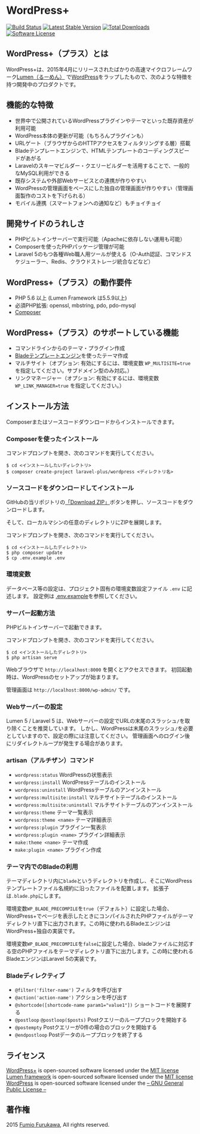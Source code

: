 # WordPress+

[![Build Status](https://travis-ci.org/jumilla/wordpress-plus.svg)](https://travis-ci.org/jumilla/wordpress-plus)
[![Latest Stable Version](https://poser.pugx.org/laravel-plus/wordpress/v/stable.svg)](https://packagist.org/packages/laravel-plus/wordpress)
[![Total Downloads](https://poser.pugx.org/laravel-plus/wordpress/d/total.svg)](https://packagist.org/packages/)
[![Software License](https://poser.pugx.org/laravel-plus/wordpress/license.svg)](https://packagist.org/packages/laravel-plus/wordpress)

## WordPress+（プラス）とは

WordPress+は、2015年4月にリリースされたばかりの高速マイクロフレームワーク[Lumen（るーめん）](http://lumen.laravel.com) で[WordPress](https://ja.wordpress.org)をラップしたもので、次のような特徴を持つ開発中のプロダクトです。

## 機能的な特徴

- 世界中で公開されているWordPressプラグインやテーマといった既存資産が利用可能
- WordPress本体の更新が可能（もちろんプラグインも）
- URLゲート（ブラウザからのHTTPアクセスをフィルタリングする層）搭載
- Bladeテンプレートエンジンで、HTMLテンプレートのコーディングスピードがあがる
- Laravelのスキーマビルダー・クエリービルダーを活用することで、一般的なMySQL利用ができる
- 既存システムや外部Webサービスとの連携が作りやすい
- WordPressの管理画面をベースにした独自の管理画面が作りやすい（管理画面製作のコストを下げられる）
- モバイル連携（スマートフォンへの通知など）もチョイチョイ

## 開発サイドのうれしさ

- PHPビルトインサーバーで実行可能（Apacheに依存しない運用も可能）
- Composerを使ったPHPパッケージ管理が可能
- Laravel 5のもつ各種Web職人用ツールが使える（O-Auth認証、コマンドスケジューラー、Redis、クラウドストレージ統合などなど）

## WordPress+（プラス）の動作要件

- PHP 5.6 以上 (Lumen Framework は5.5.9以上)
- 必須PHP拡張: openssl, mbstring, pdo, pdo-mysql
- [Composer](https://getcomposer.org/)

## WordPress+（プラス）のサポートしている機能

- コマンドラインからのテーマ・プラグイン作成
- [Bladeテンプレートエンジン](http://laravel.com/docs/5.1/blade)を使ったテーマ作成
- マルチサイト（オプション: 有効にするには、環境変数 `WP_MULTISITE=true` を指定してください。サブドメイン型のみ対応。）
- リンクマネージャー（オプション: 有効にするには、環境変数 `WP_LINK_MANAGER=true` を指定してください。）

## インストール方法

Composerまたはソースコードダウンロードからインストールできます。

### Composerを使ったインストール

コマンドプロンプトを開き、次のコマンドを実行してください。

```shell
$ cd <インストールしたいディレクトリ>
$ composer create-project laravel-plus/wordpress <ディレクトリ名>
```

### ソースコードをダウンロードしてインストール

GitHubの当リポジトリの[「Download ZIP」](https://github.com/jumilla/wordpress-plus/archive/master.zip)ボタンを押し、ソースコードをダウンロードします。

そして、ローカルマシンの任意のディレクトリにZIPを展開します。

コマンドプロンプトを開き、次のコマンドを実行してください。

```shell
$ cd <インストールしたディレクトリ>
$ php composer update
$ cp .env.example .env
```

### 環境変数

データベース等の設定は、プロジェクト固有の環境変数設定ファイル `.env` に記述します。
設定例は [.env.example](.env.example)を参照してください。

### サーバー起動方法

PHPビルトインサーバーで起動できます。

コマンドプロンプトを開き、次のコマンドを実行してください。

```shell
$ cd <インストールしたディレクトリ>
$ php artisan serve
```

Webブラウザで `http://localhost:8000` を開くとアクセスできます。
初回起動時は、WordPressのセットアップが始まります。

管理画面は `http://localhost:8000/wp-admin/` です。

### Webサーバーの設定

Lumen 5 / Laravel 5 は、Webサーバーの設定でURLの末尾のスラッシュ`/`を取り除くことを推奨しています。
しかし、WordPressは末尾のスラッシュ`/`を必要としていますので、設定の際には注意してください。
管理画面へのログイン後にリダイレクトループが発生する場合があります。

### artisan（アルチザン）コマンド

- `wordpress:status` WordPressの状態表示
- `wordpress:install` WordPressテーブルのインストール
- `wordpress:uninstall` WordPressテーブルのアンインストール
- `wordpress:multisite:install` マルチサイトテーブルのインストール
- `wordpress:multisite:uninstall` マルチサイトテーブルのアンインストール
- `wordpress:theme` テーマ一覧表示
- `wordpress:theme <name>` テーマ詳細表示
- `wordpress:plugin` プラグイン一覧表示
- `wordpress:plugin <name>` プラグイン詳細表示
- `make:theme <name>` テーマ作成
- `make:plugin <name>` プラグイン作成

### テーマ内でのBladeの利用

テーマディレクトリ内に`blade`というディレクトリを作成し、そこにWordPressテンプレートファイル名規約に沿ったファイルを配置します。
拡張子は`.blade.php`にします。

環境変数`WP_BLADE_PRECOMPILE`を`true`（デフォルト）に設定した場合、WordPress+でページを表示したときにコンパイルされたPHPファイルがテーマディレクトリ直下に出力されます。この時に使われるBladeエンジンはWordPress+独自の実装です。

環境変数`WP_BLADE_PRECOMPILE`を`false`に設定した場合、bladeファイルに対応する空のPHPファイルをテーマディレクトリ直下に出力します。この時に使われるBladeエンジンはLaravel 5の実装です。

### Bladeディレクティブ

- `@filter('filter-name')` フィルタを呼び出す
- `@action('action-name')` アクションを呼び出す
- `@shortcode([shortcode-name param1="value1"])` ショートコードを展開する
- `@postloop` `@postloop($posts)` Postクエリーのループブロックを開始する
- `@postempty` Postクエリーが0件の場合のブロックを開始する
- `@endpostloop` Postデータのループブロックを終了する

## ライセンス
[WordPress+](https://github.com/jumilla/wordpress-plus) is open-sourced software licensed under the [MIT license](http://opensource.org/licenses/MIT)  
[Lumen framework](http://lumen.laravel.com) is open-sourced software licensed under the [MIT license](http://opensource.org/licenses/MIT)  
[WordPress](https://ja.wordpress.org) is open-sourced software licensed under the [– GNU General Public License –](https://ja.wordpress.org/gpl/)  

## 著作権
2015 [Fumio Furukawa](http://jumilla.me), All rights reserved.

